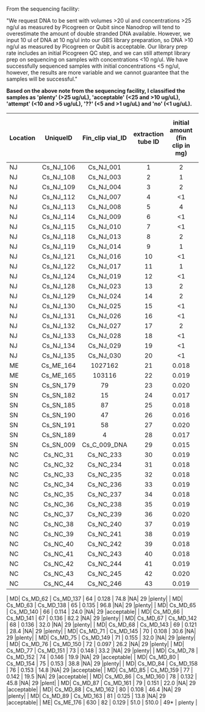 From the sequencing facility:

"We request DNA to be sent with volumes >20 ul and concentrations >25 ng/ul as measured by Picogreen or Qubit since Nanodrop will tend to overestimate the amount of double stranded DNA available. However, we input 10 ul of DNA at 10 ng/ul into our GBS library preparation, so DNA >10 ng/ul as measured by Picogreen or Qubit is acceptable. Our library prep rate includes an initial Picogreen QC step, and we can still attempt library prep on sequencing on samples with concentrations <10 ng/ul. We have successfully sequenced samples with initial concentrations <5 ng/ul, however, the results are more variable and we cannot guarantee that the samples will be successful."


**Based on the above note from the sequencing facility, I classified the samples as 'plenty' (>25 ug/uL), 'acceptable' (<25 and >10 ug/uL), 'attempt' (<10 and >5 ug/uL), '??' (<5 and >1 ug/uL) and 'no' (<1 ug/uL).**

| Location | UniqueID | Fin_clip vial_ID|extraction tube ID|initial amount (fin clip in mg)|Qubit (ng/uL)|DNA concentration considering dilution factor 2x (ng/uL)| vol. left in 1st elution (uL)| enough for ddRAD? |
|:---------|:--------:|:---------------:|:----------------:|:---------------:|:-----------:|:----------------:|:--------------:|:-----:|
| NJ| Cs_NJ_106 | Cs_NJ_001 | 1  | 2  | 62.4 | 124.8 | 28 | plenty |
| NJ| Cs_NJ_108 | Cs_NJ_003 | 2  | 1  | 51.8 | 103.6 | 29 | plenty |
| NJ| Cs_NJ_109 | Cs_NJ_004 | 3  | 2  | 79.0 | 158.0 | 29 | plenty |
| NJ| Cs_NJ_112 | Cs_NJ_007 | 4  | <1 | 24.4 | 48.8  | 29 | plenty |
| NJ| Cs_NJ_113 | Cs_NJ_008 | 5  | 4  | 64.6 | 129.2 | 29 | plenty |
| NJ| Cs_NJ_114 | Cs_NJ_009 | 6  | <1 | 16.8 | 33.6  | 29 | plenty |
| NJ| Cs_NJ_115 | Cs_NJ_010 | 7  | <1 | 4.42 | 8.84  | 29 | attempt |
| NJ| Cs_NJ_118 | Cs_NJ_013 | 8  | 2  | 60.8 | 121.6 | 29 | plenty |
| NJ| Cs_NJ_119 | Cs_NJ_014 | 9  | 1  | 56.0 | 112.0 | 29 | plenty |
| NJ| Cs_NJ_121 | Cs_NJ_016 | 10 | <1 | 25.0 | 50.0  | 29 | plenty |
| NJ| Cs_NJ_122 | Cs_NJ_017 | 11 | 1  | 42.4 | 84.8  | 29 | plenty |
| NJ| Cs_NJ_124 | Cs_NJ_019 | 12 | <1 | 27.8 | 55.6  | 29 | plenty |
| NJ| Cs_NJ_128 | Cs_NJ_023 | 13 | 2  | 53.8 | 107.6 | 29 | plenty |
| NJ| Cs_NJ_129 | Cs_NJ_024 | 14 | 2  | 68.0 | 136.0 | 29 | plenty |
| NJ| Cs_NJ_130 | Cs_NJ_025 | 15 | <1 | 29.4 | 58.8  | 29 | plenty |
| NJ| Cs_NJ_131 | Cs_NJ_026 | 16 | <1 | 22.0 | 44.0  | 29 | plenty |
| NJ| Cs_NJ_132 | Cs_NJ_027 | 17 | 2  | 44.6 | 89.2  | 29 | plenty |
| NJ| Cs_NJ_133 | Cs_NJ_028 | 18 | <1 | 35.2 | 70.4  | 29 | plenty |
| NJ| Cs_NJ_134 | Cs_NJ_029 | 19 | <1 | 4.26 | 8.52  | 29 | attempt |
| NJ| Cs_NJ_135 | Cs_NJ_030 | 20 | <1 | 3.14 | 6.28  | 29 | attempt |
| ME| Cs_ME_164 | 1027162   | 21 | 0.018 | 120   |NA |29|plenty|
| ME| Cs_ME_165 | 103116    | 22 | 0.019 | 120   |240|28|plenty|
| SN| Cs_SN_179 | 79        | 23 | 0.020 | 108   |NA |29|plenty|
| SN| Cs_SN_182 | 15        | 24 | 0.017 | 88.6  |NA |29|plenty|
| SN| Cs_SN_185 | 87        | 25 | 0.018 | 98.6  |NA |29|plenty|
| SN| Cs_SN_190 | 47        | 26 | 0.016 | 86.6  |NA |29|plenty|
| SN| Cs_SN_191 | 58        | 27 | 0.020 | 88.4  |NA |29|plenty|
| SN| Cs_SN_189 | 4         | 28 | 0.017 | 79.6  |NA |29|plenty|
| SN| Cs_SN_009 | Cs_C_009_DNA | 29 | 0.015 | 100.0 |NA|29|plenty|
| NC| Cs_NC_31 | Cs_NC_233     | 30 | 0.019 | 9.50  |NA |29|maybe|
| NC| Cs_NC_32 | Cs_NC_234     | 31 | 0.018 | 13.3  |NA |29|acceptable|
| NC| Cs_NC_33 | Cs_NC_235     | 32 | 0.018 | 10.1  |NA |29|acceptable|
| NC| Cs_NC_34 | Cs_NC_236     | 33 | 0.019 | 0.102 |NA |27| no |
| NC| Cs_NC_35 | Cs_NC_237     | 34 | 0.018 | 4.82  |NA |29| ?? |
| NC| Cs_NC_36 | Cs_NC_238     | 35 | 0.019 | 4.92  |NA |29| ?? |
| NC| Cs_NC_37 | Cs_NC_239     | 36 | 0.020 | 4.94  |NA |29| ?? |
| NC| Cs_NC_38 | Cs_NC_240     | 37 | 0.019 | 8.50  |NA |29| attempt |
| NC| Cs_NC_39 | Cs_NC_241     | 38 | 0.019 | 3.22  |NA |29| attempt |
| NC| Cs_NC_40 | Cs_NC_242     | 39 | 0.018 | 6.36  |NA |29| attempt |
| NC| Cs_NC_41 | Cs_NC_243     | 40 | 0.018 | 4.54  |NA |29| ?? |
| NC| Cs_NC_42 | Cs_NC_244     | 41 | 0.019 | 0.864 |NA |29| no |
| NC| Cs_NC_43 | Cs_NC_245     | 42 | 0.020 | 5.58  |NA |29| attemtp |
| NC| Cs_NC_44 | Cs_NC_246     | 43 | 0.019 | 4.44  |NA |29| ?? |



| MD| Cs_MD_62 | Cs_MD_137 | 64 | 0.128 | 74.8 |NA| 29 |plenty|
| MD| Cs_MD_63 | Cs_MD_138 | 65 | 0.135 | 96.8 |NA| 29 |plenty|
| MD| Cs_MD_65 | Cs_MD_140 | 66 | 0.114 | 24.0 |NA| 29 |acceptable|
| MD| Cs_MD_66 | Cs_MD_141 | 67 | 0.136 | 82.2 |NA| 29 |plenty|
| MD| Cs_MD_67 | Cs_MD_142 | 68 | 0.136 | 32.0 |NA| 29 |plenty|
| MD| Cs_MD_68 | Cs_MD_143 | 69 | 0.121 | 28.4 |NA| 29 |plenty|
| MD| Cs_MD_71 | Cs_MD_145 | 70 | 0.108 | 30.6 |NA| 29 |plenty|
| MD| Cs_MD_75 | Cs_MD_149 | 71 | 0.155 | 32.0 |NA| 29 |plenty|
| MD| Cs_MD_76 | Cs_MD_150 | 72 | 0.097 | 26.2 |NA| 29 |plenty|
| MD| Cs_MD_77 | Cs_MD_151 | 73 | 0.148 | 33.2 |NA| 29 |plenty|
| MD| Cs_MD_78 | Cs_MD_152 | 74 | 0.146 | 19.9 |NA| 29 |acceptable|
| MD| Cs_MD_80 | Cs_MD_154 | 75 | 0.153 | 38.8 |NA| 29 |plenty|
| MD| Cs_MD_84 | Cs_MD_158 | 76 | 0.153 | 14.8 |NA| 29 |acceptable|
| MD| Cs_MD_85 | Cs_MD_159 | 77 | 0.142 | 19.5 |NA| 29 |acceptable|
| MD| Cs_MD_86 | Cs_MD_160 | 78 | 0.132 | 45.8 |NA| 29 |plent|
| MD| Cs_MD_87 | Cs_MD_161 | 79 | 0.151 | 22.0 |NA| 29 |acceptable|
| MD| Cs_MD_88 | Cs_MD_162 | 80 | 0.108 | 46.4 |NA| 29 |plenty|
| MD| Cs_MD_89 | Cs_MD_163 | 81 | 0.125 | 13.8 |NA| 29 |acceptable|
| ME| Cs_ME_176 | 630      | 82 | 0.129 | 51.0 | 510.0 |  49*  | plenty |



